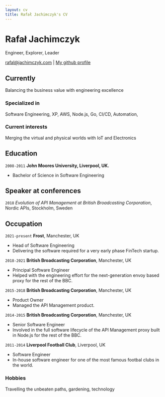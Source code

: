 ```yaml
---
layout: cv
title: Rafał Jachimczyk's CV
---
```

# Rafał Jachimczyk
Engineer, Explorer, Leader

<div id="webaddress">
<a href="rafal@jachimczyk.com">rafal@jachimczyk.com</a>
| <a href="http://github.com/RafalJachimczyk">My github profile</a>
</div>


## Currently

Balancing the business value with engineering excellence

### Specialized in

Software Engineering, XP, AWS, Node.js, Go, CI/CD, Automation, 


### Current interests

Merging the virtual and physical worlds with IoT and Electronics


## Education

`2008-2011`
__John Moores University, Liverpool, UK.__
- Bachelor of Science in Software Engineering


## Speaker at conferences

`2018`
*Evolution of API Management at British Broadcasting Corporation*, Nordic APIs, Stockholm, Sweden

## Occupation

`2021-present`
__Frost__, Manchester, UK

- Head of Software Engineering
- Delivering the software required for a very early phase FinTech startup.

`2018-2021`
__British Broadcasting Corporation__, Manchester, UK

- Principal Software Engineer
- Helped with the engineering effort for the next-generation envoy based proxy for the rest of the BBC.

`2015-2018`
__British Broadcasting Corporation__, Manchester, UK

- Product Owner
- Managed the API Management product.

`2014-2015`
__British Broadcasting Corporation__, Manchester, UK

- Senior Software Engineer
- Involved in the full software lifecycle of the API Management proxy built in Node.js for the rest of the BBC. 

`2011-2014`
__Liverpool Football Club__, Liverpool, UK

- Software Engineer
- In-house software engineer for one of the most famous footbal clubs in the world. 

### Hobbies

Travelling the unbeaten paths, gardening, technology

<!-- ### Footer

Last updated: September 2021 -->


